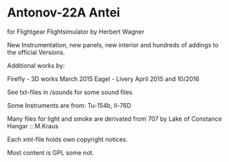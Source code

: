 # Antonov-22A Antei
for Flightgear Flightsimulator by Herbert Wagner

New Instrumentation, new panels, new interior and hundreds of addings to the official Versions.

Additional works by:

Firefly - 3D works March 2015
Eagel   - Livery April 2015 and 10/2016

See txt-files in /sounds for some sound files

Some Instruments are from: Tu-154b, Il-76D

Many files for light and smoke are derivated from 707 by Lake of Constance Hangar :: M.Kraus

Each xml-file holds own copyright notices.

Most content is GPL some not.
